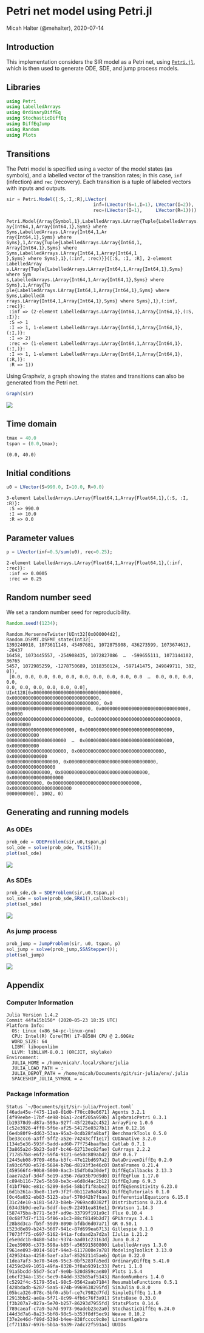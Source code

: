 # Petri net model using Petri.jl
Micah Halter (@mehalter), 2020-07-14

## Introduction

This implementation considers the SIR model as a Petri net, using [`Petri.jl`](https://github.com/mehalter/Petri.jl), which is then used to generate ODE, SDE, and jump process models.

## Libraries

````julia
using Petri
using LabelledArrays
using OrdinaryDiffEq
using StochasticDiffEq
using DiffEqJump
using Random
using Plots
````





## Transitions

The Petri model is specified using a vector of the model states (as symbols), and a labelled vector of the transition rates; in this case, `inf` (infection) and `rec` (recovery). Each transition is a tuple of labeled vectors with inputs and outputs.

````julia
sir = Petri.Model([:S,:I,:R],LVector(
                                inf=(LVector(S=1,I=1), LVector(I=2)),
                                rec=(LVector(I=1),     LVector(R=1))))
````


````
Petri.Model{Array{Symbol,1},LabelledArrays.LArray{Tuple{LabelledArrays.LArr
ay{Int64,1,Array{Int64,1},Syms} where Syms,LabelledArrays.LArray{Int64,1,Ar
ray{Int64,1},Syms} where Syms},1,Array{Tuple{LabelledArrays.LArray{Int64,1,
Array{Int64,1},Syms} where Syms,LabelledArrays.LArray{Int64,1,Array{Int64,1
},Syms} where Syms},1},(:inf, :rec)}}([:S, :I, :R], 2-element LabelledArray
s.LArray{Tuple{LabelledArrays.LArray{Int64,1,Array{Int64,1},Syms} where Sym
s,LabelledArrays.LArray{Int64,1,Array{Int64,1},Syms} where Syms},1,Array{Tu
ple{LabelledArrays.LArray{Int64,1,Array{Int64,1},Syms} where Syms,LabelledA
rrays.LArray{Int64,1,Array{Int64,1},Syms} where Syms},1},(:inf, :rec)}:
 :inf => (2-element LabelledArrays.LArray{Int64,1,Array{Int64,1},(:S, :I)}:
 :S => 1
 :I => 1, 1-element LabelledArrays.LArray{Int64,1,Array{Int64,1},(:I,)}:
 :I => 2)
 :rec => (1-element LabelledArrays.LArray{Int64,1,Array{Int64,1},(:I,)}:
 :I => 1, 1-element LabelledArrays.LArray{Int64,1,Array{Int64,1},(:R,)}:
 :R => 1))
````





Using Graphviz, a graph showing the states and transitions can also be generated from the Petri net.

````julia
Graph(sir)
````


![](figures/pn_petri_3_1.svg)



## Time domain

````julia
tmax = 40.0
tspan = (0.0,tmax);
````


````
(0.0, 40.0)
````





## Initial conditions

````julia
u0 = LVector(S=990.0, I=10.0, R=0.0)
````


````
3-element LabelledArrays.LArray{Float64,1,Array{Float64,1},(:S, :I, :R)}:
 :S => 990.0
 :I => 10.0
 :R => 0.0
````





## Parameter values

````julia
p = LVector(inf=0.5/sum(u0), rec=0.25);
````


````
2-element LabelledArrays.LArray{Float64,1,Array{Float64,1},(:inf, :rec)}:
 :inf => 0.0005
 :rec => 0.25
````





## Random number seed

We set a random number seed for reproducibility.

````julia
Random.seed!(1234);
````


````
Random.MersenneTwister(UInt32[0x000004d2], Random.DSFMT.DSFMT_state(Int32[-
1393240018, 1073611148, 45497681, 1072875908, 436273599, 1073674613, -20437
16458, 1073445557, -254908435, 1072827086  …  -599655111, 1073144102, 36765
5457, 1072985259, -1278750689, 1018350124, -597141475, 249849711, 382, 0]),
 [0.0, 0.0, 0.0, 0.0, 0.0, 0.0, 0.0, 0.0, 0.0, 0.0  …  0.0, 0.0, 0.0, 0.0, 
0.0, 0.0, 0.0, 0.0, 0.0, 0.0], UInt128[0x00000000000000000000000000000000, 
0x00000000000000000000000000000000, 0x00000000000000000000000000000000, 0x0
0000000000000000000000000000000, 0x00000000000000000000000000000000, 0x0000
0000000000000000000000000000, 0x00000000000000000000000000000000, 0x0000000
0000000000000000000000000, 0x00000000000000000000000000000000, 0x0000000000
0000000000000000000000  …  0x00000000000000000000000000000000, 0x0000000000
0000000000000000000000, 0x00000000000000000000000000000000, 0x0000000000000
0000000000000000000, 0x00000000000000000000000000000000, 0x0000000000000000
0000000000000000, 0x00000000000000000000000000000000, 0x0000000000000000000
0000000000000, 0x00000000000000000000000000000000, 0x0000000000000000000000
0000000000], 1002, 0)
````





## Generating and running models

### As ODEs

````julia
prob_ode = ODEProblem(sir,u0,tspan,p)
sol_ode = solve(prob_ode, Tsit5());
plot(sol_ode)
````


![](figures/pn_petri_8_1.png)



### As SDEs

````julia
prob_sde,cb = SDEProblem(sir,u0,tspan,p)
sol_sde = solve(prob_sde,SRA1(),callback=cb);
plot(sol_sde)
````


![](figures/pn_petri_9_1.png)



### As jump process

````julia
prob_jump = JumpProblem(sir, u0, tspan, p)
sol_jump = solve(prob_jump,SSAStepper());
plot(sol_jump)
````


![](figures/pn_petri_10_1.png)


## Appendix
### Computer Information
```
Julia Version 1.4.2
Commit 44fa15b150* (2020-05-23 18:35 UTC)
Platform Info:
  OS: Linux (x86_64-pc-linux-gnu)
  CPU: Intel(R) Core(TM) i7-8850H CPU @ 2.60GHz
  WORD_SIZE: 64
  LIBM: libopenlibm
  LLVM: libLLVM-8.0.1 (ORCJIT, skylake)
Environment:
  JULIA_HOME = /home/micah/.local/share/julia
  JULIA_LOAD_PATH = :
  JULIA_DEPOT_PATH = /home/micah/Documents/git/sir-julia/env/.julia
  SPACESHIP_JULIA_SYMBOL = ∴

```

### Package Information

```
Status `~/Documents/git/sir-julia/Project.toml`
[46ada45e-f475-11e8-01d0-f70cc89e6671] Agents 3.2.1
[4f99eebe-17bf-4e98-b6a1-2c4f205a959b] AlgebraicPetri 0.3.1
[b19378d9-d87a-599a-927f-45f220a2c452] ArrayFire 1.0.6
[c52e3926-4ff0-5f6e-af25-54175e0327b1] Atom 0.12.16
[6e4b80f9-dd63-53aa-95a3-0cdb28fa8baf] BenchmarkTools 0.5.0
[be33ccc6-a3ff-5ff2-a52e-74243cff1e17] CUDAnative 3.2.0
[134e5e36-593f-5add-ad60-77f754baafbe] Catlab 0.7.1
[3a865a2d-5b23-5a0f-bc46-62713ec82fae] CuArrays 2.2.2
[717857b8-e6f2-59f4-9121-6e50c889abd2] DSP 0.6.7
[2445eb08-9709-466a-b3fc-47e12bd697a2] DataDrivenDiffEq 0.2.0
[a93c6f00-e57d-5684-b7b6-d8193f3e46c0] DataFrames 0.21.4
[459566f4-90b8-5000-8ac3-15dfb0a30def] DiffEqCallbacks 2.13.3
[aae7a2af-3d4f-5e19-a356-7da93b79d9d0] DiffEqFlux 1.17.0
[c894b116-72e5-5b58-be3c-e6d8d4ac2b12] DiffEqJump 6.9.3
[41bf760c-e81c-5289-8e54-58b1f1f8abe2] DiffEqSensitivity 6.23.0
[6d1b261a-3be8-11e9-3f2f-0b112a9a8436] DiffEqTutorials 0.1.0
[0c46a032-eb83-5123-abaf-570d42b7fbaa] DifferentialEquations 6.15.0
[31c24e10-a181-5473-b8eb-7969acd0382f] Distributions 0.23.4
[634d3b9d-ee7a-5ddf-bec9-22491ea816e1] DrWatson 1.14.3
[587475ba-b771-5e3f-ad9e-33799f191a9c] Flux 0.10.4
[0c68f7d7-f131-5f86-a1c3-88cf8149b2d7] GPUArrays 3.4.1
[28b8d3ca-fb5f-59d9-8090-bfdbd6d07a71] GR 0.50.1
[523d8e89-b243-5607-941c-87d699ea6713] Gillespie 0.1.0
[7073ff75-c697-5162-941a-fcdaad2a7d2a] IJulia 1.21.2
[e5e0dc1b-0480-54bc-9374-aad01c23163d] Juno 0.8.2
[2ee39098-c373-598a-b85f-a56591580800] LabelledArrays 1.3.0
[961ee093-0014-501f-94e3-6117800e7a78] ModelingToolkit 3.13.0
[429524aa-4258-5aef-a3af-852621145aeb] Optim 0.22.0
[1dea7af3-3e70-54e6-95c3-0bf5283fa5ed] OrdinaryDiffEq 5.41.0
[4259d249-1051-49fa-8328-3f8ab9391c33] Petri 1.1.0
[91a5bcdd-55d7-5caf-9e0b-520d859cae80] Plots 1.5.4
[e6cf234a-135c-5ec9-84dd-332b85af5143] RandomNumbers 1.4.0
[c5292f4c-5179-55e1-98c5-05642aab7184] ResumableFunctions 0.5.1
[428bdadb-6287-5aa5-874b-9969638295fd] SimJulia 0.8.0
[05bca326-078c-5bf0-a5bf-ce7c7982d7fd] SimpleDiffEq 1.1.0
[2913bbd2-ae8a-5f71-8c99-4fb6c76f3a91] StatsBase 0.33.0
[f3b207a7-027a-5e70-b257-86293d7955fd] StatsPlots 0.14.6
[789caeaf-c7a9-5a7d-9973-96adeb23e2a0] StochasticDiffEq 6.24.0
[44d3d7a6-8a23-5bf8-98c5-b353f8df5ec9] Weave 0.10.2
[37e2e46d-f89d-539d-b4ee-838fcccc9c8e] LinearAlgebra
[cf7118a7-6976-5b1a-9a39-7adc72f591a4] UUIDs
```
